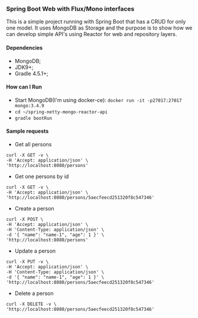 ### Spring Boot Web with Flux/Mono interfaces

This is a simple project running with Spring Boot that has a CRUD for only one model. It uses MongoDB as Storage and the purpose is to show how we can develop simple API's using Reactor for web and repository layers.

#### Dependencies
- MongoDB;
- JDK9+;
- Gradle 4.5.1+;

#### How can I Run
- Start MongoDB(I'm using docker-ce): ```docker run -it -p27017:27017 mongo:3.4.9```
- ```cd ~/spring-netty-mongo-reactor-api```
- ```gradle bootRun```

#### Sample requests

- Get all persons
```
curl -X GET -v \
-H 'Accept: application/json' \
'http://localhost:8080/persons'
```

- Get one persons by id
```
curl -X GET -v \
-H 'Accept: application/json' \
'http://localhost:8080/persons/5aecfeecd251320f8c547346'
```

- Create a person
```
curl -X POST \
-H 'Accept: application/json' \
-H 'Content-Type: application/json' \
-d '{ "name": "name-1", "age": 1 }' \
'http://localhost:8080/persons'
```

- Update a person
```
curl -X PUT -v \
-H 'Accept: application/json' \
-H 'Content-Type: application/json' \
-d '{ "name": "name-1", "age": 1 }' \
'http://localhost:8080/persons/5aecfeecd251320f8c547346'
```

- Delete a person
```
curl -X DELETE -v \
'http://localhost:8080/persons/5aecfeecd251320f8c547346'
```
